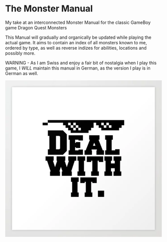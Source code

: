 # The Monster Manual

My take at an interconnected Monster Manual for the classic GameBoy game Dragon Quest Monsters

This Manual will gradually and organically be updated while playing the actual game. It aims to contain an index of all monsters known to me, ordered by type, as well as reverse indizes for abilities, locations and possibly more.

WARNING - As I am Swiss and enjoy a fair bit of nostalgia when I play this game, I *WILL* maintain this manual in German, as the version I play is in German as well.

![Deal with it](./assets/deal-with-it.jpg)